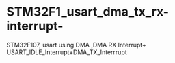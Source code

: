 # STM32F1_usart_dma_tx_rx-interrupt-
STM32F107, usart  using DMA ,DMA RX Interrupt+ USART_IDLE_Interrupt+DMA_TX_Interrrupt
